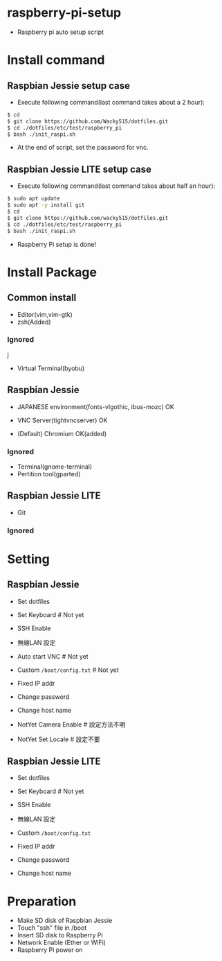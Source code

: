 # raspberry-pi-setup

- Raspberry pi auto setup script

# Install command

## Raspbian Jessie setup case

- Execute following command(last command takes about a 2 hour):

```sh
$ cd
$ git clone https://github.com/Wacky515/dotfiles.git
$ cd ./dotfiles/etc/test/raspberry_pi
$ bash ./init_raspi.sh
```

- At the end of script, set the password for vnc.

## Raspbian Jessie LITE setup case

- Execute following command(last command takes about half an hour):

```sh
$ sudo apt update
$ sudo apt -y install git
$ cd
$ git clone https://github.com/wacky515/dotfiles.git
$ cd ./dotfiles/etc/test/raspberry_pi
$ bash ./init_raspi.sh
```

- Raspberry Pi setup is done!

# Install Package

## Common install

- Editor(vim,vim-gtk)
- zsh(Added)

### Ignored
j
- Virtual Terminal(byobu)

## Raspbian Jessie

- JAPANESE environment(fonts-vlgothic, ibus-mozc) OK
- VNC Server(tightvncserver) OK

- (Default) Chromium OK(added)

### Ignored

- Terminal(gnome-terminal)
- Pertition tool(gparted)

## Raspbian Jessie LITE

- Git

### Ignored

# Setting

## Raspbian Jessie

- Set dotfiles
- Set Keyboard # Not yet
- SSH Enable

- 無線LAN 設定 
- Auto start VNC # Not yet

- Custom `/boot/config.txt` # Not yet

- Fixed IP addr
- Change password
- Change host name

- NotYet Camera Enable # 設定方法不明
- NotYet Set Locale # 設定不要

## Raspbian Jessie LITE

- Set dotfiles
- Set Keyboard # Not yet
- SSH Enable

- 無線LAN 設定 

- Custom `/boot/config.txt`

- Fixed IP addr
- Change password
- Change host name

# Preparation

- Make SD disk of Raspbian Jessie
- Touch "ssh" file in /boot
- Insert SD disk to Raspberry Pi
- Network Enable (Ether or WiFi)
- Raspberry Pi power on
